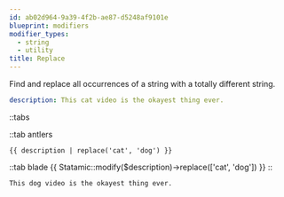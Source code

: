 ```yaml
---
id: ab02d964-9a39-4f2b-ae87-d5248af9101e
blueprint: modifiers
modifier_types:
  - string
  - utility
title: Replace
---
```

Find and replace all occurrences of a string with a totally different string.

```yaml
description: This cat video is the okayest thing ever.
```

::tabs

::tab antlers
```antlers
{{ description | replace('cat', 'dog') }}
```
::tab blade
{{ Statamic::modify($description)->replace(['cat', 'dog']) }}
::

```html
This dog video is the okayest thing ever.
```
